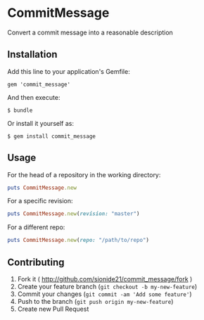 # CommitMessage

Convert a commit message into a reasonable description

## Installation

Add this line to your application's Gemfile:

    gem 'commit_message'

And then execute:

    $ bundle

Or install it yourself as:

    $ gem install commit_message

## Usage

For the head of a repository in the working directory:

```ruby
puts CommitMessage.new
```

For a specific revision:

```ruby
puts CommitMessage.new(revision: "master")
```

For a different repo:

```ruby
puts CommitMessage.new(repo: "/path/to/repo")
```

## Contributing

1. Fork it ( http://github.com/sionide21/commit_message/fork )
2. Create your feature branch (`git checkout -b my-new-feature`)
3. Commit your changes (`git commit -am 'Add some feature'`)
4. Push to the branch (`git push origin my-new-feature`)
5. Create new Pull Request
